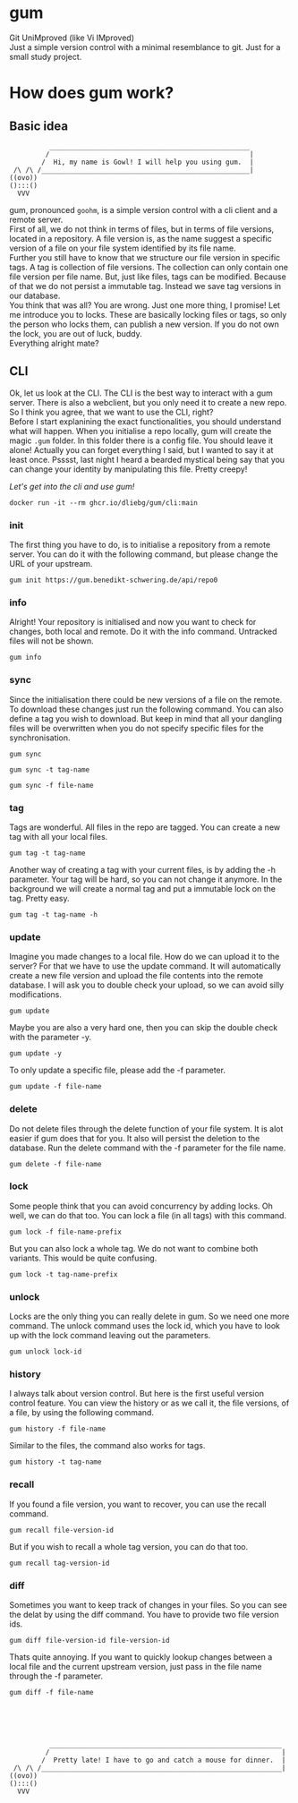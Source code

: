 # gum
Git UniMproved (like Vi IMproved)\
Just a simple version control with a minimal resemblance to git. Just for a small study project.

# How does gum work?
## Basic idea
```
          __________________________________________________
         /                                                  |
        /  Hi, my name is Gowl! I will help you using gum.  |
 /\ /\ /____________________________________________________|
((ovo))
():::()
  VVV
```
gum, pronounced `goohm`, is a simple version control with a cli client and a remote server. \
First of all, we do not think in terms of files, but in terms of file versions, located in a repository. A file version is, as the name suggest a specific version of a file on your file system identified by its file name. \
Further you still have to know that we structure our file version in specific tags. A tag is collection of file versions. The collection can only contain one file version per file name. But, just like files, tags can be modified. Because of that we do not persist a immutable tag. Instead we save tag versions in our database. \
You think that was all? You are wrong. Just one more thing, I promise! Let me introduce you to locks. These are basically locking files or tags, so only the person who locks them, can publish a new version. If you do not own the lock, you are out of luck, buddy. \
Everything alright mate?

## CLI
Ok, let us look at the CLI. The CLI is the best way to interact with a gum server. There is also a webclient, but you only need it to create a new repo. So I think you agree, that we want to use the CLI, right? \
Before I start explanining the exact functionalities, you should understand what will happen. When you initialise a repo locally, gum will create the magic `.gum` folder. In this folder there is a config file. You should leave it alone! Actually you can forget everything I said, but I wanted to say it at least once. Psssst, last night I heard a bearded mystical being say that you can change your identity by manipulating this file. Pretty creepy!

*Let's get into the cli and use gum!*
```
docker run -it --rm ghcr.io/dliebg/gum/cli:main
```

### init
The first thing you have to do, is to initialise a repository from a remote server. You can do it with the following command, but please change the URL of your upstream.
```
gum init https://gum.benedikt-schwering.de/api/repo0
```

### info
Alright! Your repository is initialised and now you want to check for changes, both local and remote. Do it with the info command. Untracked files will not be shown.
```
gum info
```

### sync
Since the initialisation there could be new versions of a file on the remote. To download these changes just run the following command. You can also define a tag you wish to download. But keep in mind that all your dangling files will be overwritten when you do not specify specific files for the synchronisation.
```
gum sync
```
```
gum sync -t tag-name
```
```
gum sync -f file-name
```

### tag
Tags are wonderful. All files in the repo are tagged. You can create a new tag with all your local files.
```
gum tag -t tag-name
```
Another way of creating a tag with your current files, is by adding the -h parameter. Your tag will be hard, so you can not change it anymore. In the background we will create a normal tag and put a immutable lock on the tag. Pretty easy.
```
gum tag -t tag-name -h
```

### update
Imagine you made changes to a local file. How do we can upload it to the server? For that we have to use the update command. It will automatically create a new file version and upload the file contents into the remote database. I will ask you to double check your upload, so we can avoid silly modifications.
```
gum update
```
Maybe you are also a very hard one, then you can skip the double check with the parameter -y.
```
gum update -y
```
To only update a specific file, please add the -f parameter.
```
gum update -f file-name
```

### delete
Do not delete files through the delete function of your file system. It is alot easier if gum does that for you. It also will persist the deletion to the database. Run the delete command with the -f parameter for the file name.
```
gum delete -f file-name
```

### lock
Some people think that you can avoid concurrency by adding locks. Oh well, we can do that too. You can lock a file (in all tags) with this command.
```
gum lock -f file-name-prefix
```
But you can also lock a whole tag. We do not want to combine both variants. This would be quite confusing.
```
gum lock -t tag-name-prefix
```

### unlock
Locks are the only thing you can really delete in gum. So we need one more command. The unlock command uses the lock id, which you have to look up with the lock command leaving out the parameters.
```
gum unlock lock-id
```

### history
I always talk about version control. But here is the first useful version control feature. You can view the history or as we call it, the file versions, of a file, by using the following command.
```
gum history -f file-name
```
Similar to the files, the command also works for tags.
```
gum history -t tag-name
```

### recall
If you found a file version, you want to recover, you can use the recall command.
```
gum recall file-version-id
```
But if you wish to recall a whole tag version, you can do that too.
```
gum recall tag-version-id
```

### diff
Sometimes you want to keep track of changes in your files. So you can see the delat by using the diff command. You have to provide two file version ids.
```
gum diff file-version-id file-version-id
```
Thats quite annoying. If you want to quickly lookup changes between a local file and the current upstream version, just pass in the file name through the -f parameter.
```
gum diff -f file-name
```

<br><br><br>
```
          __________________________________________________________
         /                                                          |
        /  Pretty late! I have to go and catch a mouse for dinner.  |
 /\ /\ /____________________________________________________________|
((ovo))
():::()
  VVV
```

